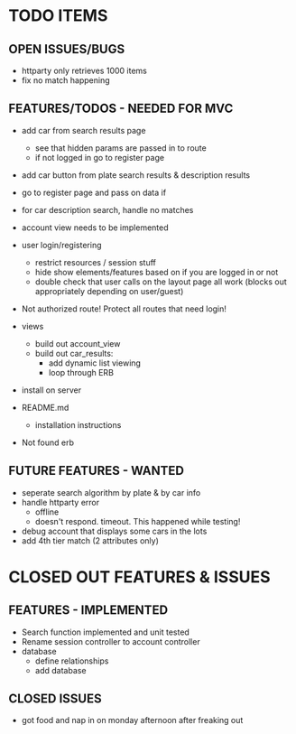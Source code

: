 # TODO ITEMS

## OPEN ISSUES/BUGS
* httparty only retrieves 1000 items
* fix no match happening


## FEATURES/TODOS - NEEDED FOR MVC
* add car from search results page
  * see that hidden params are passed in to route
  * if not logged in go to register page
* add car button from plate search results & description results
 * go to register page and pass on data if 

* for car description search, handle no matches
* account view needs to be implemented

* user login/registering
  * restrict resources / session stuff
  * hide show elements/features based
    on if you are logged in or not
  * double check that user calls on the layout page all work (blocks out appropriately depending on user/guest)
* Not authorized route!  Protect all routes that need login!

* views
  * build out account_view
  * build out car_results:
    * add dynamic list viewing
    * loop through ERB



* install on server

* README.md
  * installation instructions

* Not found erb


## FUTURE FEATURES - WANTED
* seperate search algorithm by plate & by car info
* handle httparty error
  * offline
  * doesn't respond.  timeout. This happened while testing!
* debug account that displays some cars in the lots
* add 4th tier match (2 attributes only)

# CLOSED OUT FEATURES & ISSUES

## FEATURES - IMPLEMENTED
* Search function implemented and unit tested
* Rename session controller to account controller
* database
  * define relationships
  * add database

## CLOSED ISSUES
* got food and nap in on monday afternoon after freaking out
